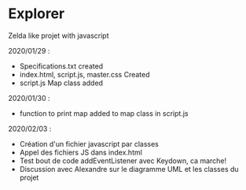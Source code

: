 # Explorer
Zelda like projet with javascript

2020/01/29 :
+ Specifications.txt created
+ index.html, script.js, master.css Created
+ script.js Map class added

2020/01/30 :

+ function to print map added to map class in script.js

2020/02/03 :

+ Création d'un fichier javascript par classes
+ Appel des fichiers JS dans index.html
+ Test bout de code addEventListener avec Keydown, ca marche!
+ Discussion avec Alexandre sur le diagramme UML et les classes du projet
